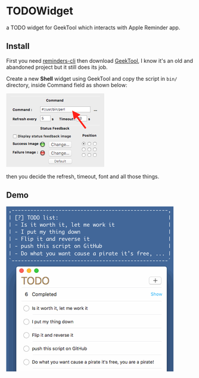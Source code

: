 # TODOWidget
a TODO widget for GeekTool which interacts with Apple Reminder app.

## Install

First you need [reminders-cli](https://github.com/keith/reminders-cli) then download [GeekTool](https://www.tynsoe.org/v2/geektool/), I know it's an old and abandoned project but it still does its job.

Create a new **Shell** widget using GeekTool and copy the script in `bin/` directory, inside Command field as shown below:

![screen](media/screen1.png)

then you decide the refresh, timeout, font and all those things.

## Demo

![demo](media/demo.gif)